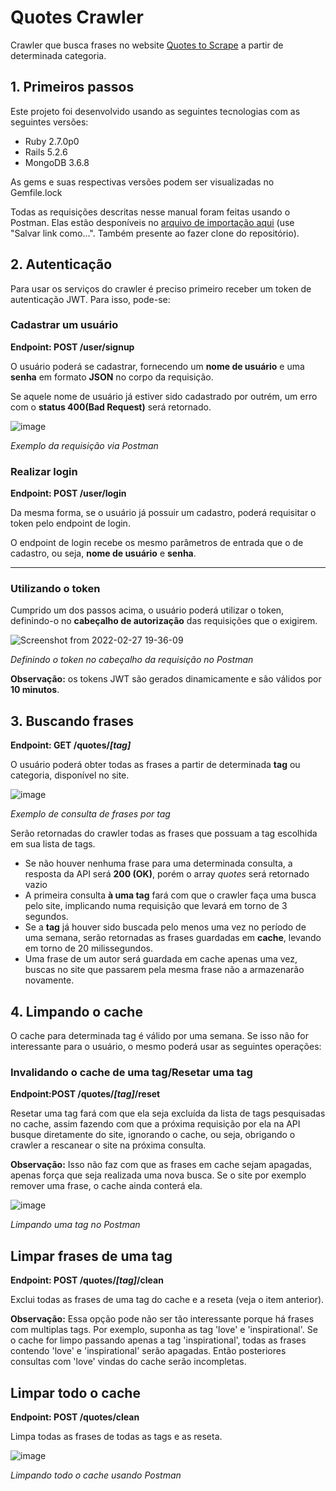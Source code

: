 # Quotes Crawler

Crawler que busca frases no website <a href="http://quotes.toscrape.com/">Quotes to Scrape</a> a partir de determinada categoria.

## 1. Primeiros passos

Este projeto foi desenvolvido usando as seguintes tecnologias com as seguintes versões:

- Ruby 2.7.0p0
- Rails 5.2.6
- MongoDB 3.6.8

As gems e suas respectivas versões podem ser visualizadas no Gemfile.lock

Todas as requisições descritas nesse manual foram feitas usando o Postman. Elas estão desponíveis no <a href="https://github.com/RamonGiovane/quotes_crawler/blob/main/postman_collection.json">arquivo de importação
aqui</a> (use "Salvar link como...". Também presente ao fazer clone do repositório).


## 2. Autenticação
Para usar os serviços do crawler é preciso primeiro receber um token de autenticação JWT. Para isso, pode-se:

### Cadastrar um usuário
**Endpoint: POST /user/signup**

O usuário poderá se cadastrar, fornecendo um **nome de usuário** e uma **senha** em formato **JSON** no corpo da requisição.

Se aquele nome de usuário já estiver sido cadastrado por outrém, um erro com o **status 400(Bad Request)** será retornado.

![image](https://user-images.githubusercontent.com/40267373/121582193-1b80b880-ca05-11eb-885d-7f644ba786da.png)

*Exemplo da requisição via Postman*

### Realizar login
**Endpoint: POST /user/login**

Da mesma forma, se o usuário já possuir um cadastro, poderá requisitar o token pelo endpoint de login.

O endpoint de login recebe os mesmo parâmetros de entrada que o de cadastro, ou seja, **nome de usuário** e **senha**.

<hr>

### Utilizando o token

Cumprido um dos passos acima, o usuário poderá utilizar o token, definindo-o no **cabeçalho de autorização** das requisições que o exigirem.

![Screenshot from 2022-02-27 19-36-09](https://user-images.githubusercontent.com/53349364/155903014-a7229ea6-7835-46b7-955d-1d0e3472e3cc.png)

*Definindo o token no cabeçalho da requisição no Postman*

**Observação:** os tokens JWT são gerados dinamicamente e são válidos por **10 minutos**.

## 3. Buscando frases
**Endpoint: GET /quotes/*[tag]***

O usuário poderá obter todas as frases a partir de determinada **tag** ou categoria, disponível no site.

![image](https://user-images.githubusercontent.com/40267373/121584608-09544980-ca08-11eb-9ad8-cbdb4b25ac83.png)

*Exemplo de consulta de frases por tag*

Serão retornadas do crawler todas as frases que possuam a tag escolhida em sua lista de tags.

- Se não houver nenhuma frase para uma determinada consulta, a resposta da API será **200 (OK)**, porém o array _quotes_ será retornado vazio 
- A primeira consulta **à uma tag** fará com que o crawler faça uma busca pelo site, implicando numa requisição que levará em torno de 3 segundos.
- Se a **tag** já houver sido buscada pelo menos uma vez no período de uma semana, serão retornadas as frases guardadas em **cache**, levando em torno de 20 milissegundos. 
- Uma frase de um autor será guardada em cache apenas uma vez, buscas no site que passarem pela mesma frase não a armazenarão novamente.

## 4. Limpando o cache
O cache para determinada tag é válido por uma semana. Se isso não for interessante para o usuário, o mesmo poderá usar as seguintes operações:

### Invalidando o cache de uma tag/Resetar uma tag
**Endpoint:POST /quotes/*[tag]*/reset**

Resetar uma tag fará com que ela seja excluída da lista de tags pesquisadas no cache, assim fazendo com que a próxima requisição por ela na API
busque diretamente do site, ignorando o cache, ou seja, obrigando o crawler a rescanear o site na próxima consulta. 

**Observação:** Isso não faz com que as frases em cache sejam apagadas, apenas força que seja realizada uma nova busca. Se o site por exemplo remover 
uma frase, o cache ainda conterá ela.

![image](https://user-images.githubusercontent.com/40267373/121594084-fc892300-ca12-11eb-8918-59b14f1d1b30.png)

*Limpando uma tag no Postman*

## Limpar frases de uma tag
**Endpoint: POST /quotes/*[tag]*/clean**

Exclui todas as frases de uma tag do cache e a reseta (veja o item anterior). 

**Observação:** Essa opção pode não ser tão interessante porque há frases com multiplas tags. Por exemplo, suponha as tag 'love' e 'inspirational'.
Se o cache for limpo passando apenas a tag 'inspirational', todas as frases contendo 'love' e 'inspirational' serão apagadas. Então posteriores consultas com
'love' vindas do cache serão incompletas.

## Limpar todo o cache
**Endpoint: POST /quotes/clean**

Limpa todas as frases de todas as tags e as reseta.

![image](https://user-images.githubusercontent.com/40267373/121599697-d0bd6b80-ca19-11eb-9636-801975487d30.png)

*Limpando todo o cache usando Postman*

